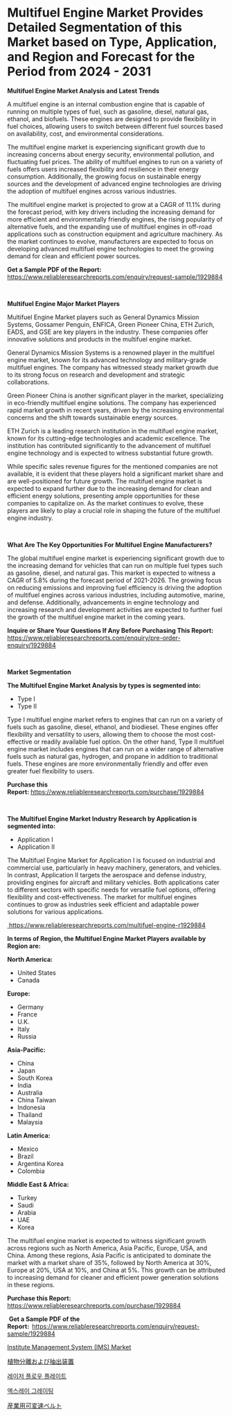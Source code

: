 <p><h1>Multifuel Engine Market Provides Detailed Segmentation of this Market based on Type, Application, and Region and Forecast for the Period from 2024 - 2031</h1></p><p><strong>Multifuel Engine Market Analysis and Latest Trends</strong></p>
<p><p>A multifuel engine is an internal combustion engine that is capable of running on multiple types of fuel, such as gasoline, diesel, natural gas, ethanol, and biofuels. These engines are designed to provide flexibility in fuel choices, allowing users to switch between different fuel sources based on availability, cost, and environmental considerations.</p><p>The multifuel engine market is experiencing significant growth due to increasing concerns about energy security, environmental pollution, and fluctuating fuel prices. The ability of multifuel engines to run on a variety of fuels offers users increased flexibility and resilience in their energy consumption. Additionally, the growing focus on sustainable energy sources and the development of advanced engine technologies are driving the adoption of multifuel engines across various industries.</p><p>The multifuel engine market is projected to grow at a CAGR of 11.1% during the forecast period, with key drivers including the increasing demand for more efficient and environmentally friendly engines, the rising popularity of alternative fuels, and the expanding use of multifuel engines in off-road applications such as construction equipment and agriculture machinery. As the market continues to evolve, manufacturers are expected to focus on developing advanced multifuel engine technologies to meet the growing demand for clean and efficient power sources.</p></p>
<p><strong>Get a Sample PDF of the Report:&nbsp;</strong> <a href="https://www.reliableresearchreports.com/enquiry/request-sample/1929884">https://www.reliableresearchreports.com/enquiry/request-sample/1929884</a></p>
<p>&nbsp;</p>
<p><strong>Multifuel Engine Major Market Players</strong></p>
<p><p>Multifuel Engine Market players such as General Dynamics Mission Systems, Gossamer Penguin, ENFICA, Green Pioneer China, ETH Zurich, EADS, and GSE are key players in the industry. These companies offer innovative solutions and products in the multifuel engine market.</p><p>General Dynamics Mission Systems is a renowned player in the multifuel engine market, known for its advanced technology and military-grade multifuel engines. The company has witnessed steady market growth due to its strong focus on research and development and strategic collaborations.</p><p>Green Pioneer China is another significant player in the market, specializing in eco-friendly multifuel engine solutions. The company has experienced rapid market growth in recent years, driven by the increasing environmental concerns and the shift towards sustainable energy sources.</p><p>ETH Zurich is a leading research institution in the multifuel engine market, known for its cutting-edge technologies and academic excellence. The institution has contributed significantly to the advancement of multifuel engine technology and is expected to witness substantial future growth.</p><p>While specific sales revenue figures for the mentioned companies are not available, it is evident that these players hold a significant market share and are well-positioned for future growth. The multifuel engine market is expected to expand further due to the increasing demand for clean and efficient energy solutions, presenting ample opportunities for these companies to capitalize on. As the market continues to evolve, these players are likely to play a crucial role in shaping the future of the multifuel engine industry.</p></p>
<p>&nbsp;</p>
<p><strong>What Are The Key Opportunities For Multifuel Engine Manufacturers?</strong></p>
<p><p>The global multifuel engine market is experiencing significant growth due to the increasing demand for vehicles that can run on multiple fuel types such as gasoline, diesel, and natural gas. This market is expected to witness a CAGR of 5.8% during the forecast period of 2021-2026. The growing focus on reducing emissions and improving fuel efficiency is driving the adoption of multifuel engines across various industries, including automotive, marine, and defense. Additionally, advancements in engine technology and increasing research and development activities are expected to further fuel the growth of the multifuel engine market in the coming years.</p></p>
<p><strong>Inquire or Share Your Questions If Any Before Purchasing This Report:</strong> <a href="https://www.reliableresearchreports.com/enquiry/pre-order-enquiry/1929884">https://www.reliableresearchreports.com/enquiry/pre-order-enquiry/1929884</a></p>
<p>&nbsp;</p>
<p><strong>Market Segmentation</strong></p>
<p><strong>The Multifuel Engine Market Analysis by types is segmented into:</strong></p>
<p><ul><li>Type I</li><li>Type II</li></ul></p>
<p><p>Type I multifuel engine market refers to engines that can run on a variety of fuels such as gasoline, diesel, ethanol, and biodiesel. These engines offer flexibility and versatility to users, allowing them to choose the most cost-effective or readily available fuel option. On the other hand, Type II multifuel engine market includes engines that can run on a wider range of alternative fuels such as natural gas, hydrogen, and propane in addition to traditional fuels. These engines are more environmentally friendly and offer even greater fuel flexibility to users.</p></p>
<p><strong>Purchase this Report:&nbsp;</strong><a href="https://www.reliableresearchreports.com/purchase/1929884">https://www.reliableresearchreports.com/purchase/1929884</a></p>
<p>&nbsp;</p>
<p><strong>The Multifuel Engine Market Industry Research by Application is segmented into:</strong></p>
<p><ul><li>Application I</li><li>Application II</li></ul></p>
<p><p>The Multifuel Engine Market for Application I is focused on industrial and commercial use, particularly in heavy machinery, generators, and vehicles. In contrast, Application II targets the aerospace and defense industry, providing engines for aircraft and military vehicles. Both applications cater to different sectors with specific needs for versatile fuel options, offering flexibility and cost-effectiveness. The market for multifuel engines continues to grow as industries seek efficient and adaptable power solutions for various applications.</p></p>
<p><a href="https://www.reliableresearchreports.com/multifuel-engine-r1929884">&nbsp;https://www.reliableresearchreports.com/multifuel-engine-r1929884</a></p>
<p><strong>In terms of Region, the Multifuel Engine Market Players available by Region are:</strong></p>
<p>
    <p> <strong> North America: </strong>
        <ul>
            <li>United States</li>
            <li>Canada</li>
        </ul>
        </p> 
    <p> <strong> Europe: </strong>
        <ul>
            <li>Germany</li>
            <li>France</li>
            <li>U.K.</li>
            <li>Italy</li>
            <li>Russia</li>
        </ul>
        </p> 
    <p> <strong> Asia-Pacific: </strong>
        <ul>
            <li>China</li>
            <li>Japan</li>
            <li>South Korea</li>
            <li>India</li>
            <li>Australia</li>
            <li>China Taiwan</li>
            <li>Indonesia</li>
            <li>Thailand</li>
            <li>Malaysia</li>
        </ul>
        </p> 
    <p> <strong> Latin America: </strong>
        <ul>
            <li>Mexico</li>
            <li>Brazil</li>
            <li>Argentina Korea</li>
            <li>Colombia</li>
        </ul>
        </p> 
    <p> <strong> Middle East & Africa: </strong>
        <ul>
            <li>Turkey</li>
            <li>Saudi</li>
            <li>Arabia</li>
            <li>UAE</li>
            <li>Korea</li>
        </ul>
    </p>
    </p>
<p><p>The multifuel engine market is expected to witness significant growth across regions such as North America, Asia Pacific, Europe, USA, and China. Among these regions, Asia Pacific is anticipated to dominate the market with a market share of 35%, followed by North America at 30%, Europe at 20%, USA at 10%, and China at 5%. This growth can be attributed to increasing demand for cleaner and efficient power generation solutions in these regions.</p></p>
<p><strong>Purchase this Report: </strong><a href="https://www.reliableresearchreports.com/purchase/1929884">https://www.reliableresearchreports.com/purchase/1929884</a></p>
<p>&nbsp;<strong>Get a Sample PDF of the Report:&nbsp;&nbsp;</strong><a href="https://www.reliableresearchreports.com/enquiry/request-sample/1929884">https://www.reliableresearchreports.com/enquiry/request-sample/1929884</a></p>
<p><strong></strong></p>
<p><p><a href="https://github.com/bushilahore52/Market-Research-Report-List-1/blob/main/institute-management-system-ims-market.md">Institute Management System (IMS) Market</a></p><p><a href="https://medium.com/@fmuztlfb10/%E3%82%B0%E3%83%AD%E3%83%BC%E3%83%90%E3%83%AB%E3%81%AA%E6%A4%8D%E7%89%A9%E5%88%86%E9%9B%A2%E3%81%8A%E3%82%88%E3%81%B3%E6%8A%BD%E5%87%BA%E6%A9%9F%E5%99%A8%E3%81%AE%E5%B8%82%E5%A0%B4%E8%A6%8F%E6%A8%A1%E3%81%A8%E3%82%B7%E3%82%A7%E3%82%A2%E3%81%AE%E5%88%86%E6%9E%90-%E8%A3%BD%E5%93%81%E3%82%BF%E3%82%A4%E3%83%97%E5%88%A5-%E5%BF%9C%E7%94%A8%E5%88%86%E9%87%8E%E5%88%A5-%E5%9C%B0%E5%9F%9F%E5%88%A5-%E4%BA%88%E6%B8%AC-2024%E5%B9%B4-2031%E5%B9%B4-e77915ba20b2">植物分離および抽出装置</a></p><p><a href="https://medium.com/@gladycecarter2022/%EA%B8%80%EB%A1%9C%EB%B2%8C-%EB%A0%88%EC%9D%B4%EC%A0%80-%ED%94%8C%EB%A1%9C%EC%9A%B0-%ED%94%8C%EB%A0%88%EC%9D%B4%ED%8A%B8-%EC%8B%9C%EC%9E%A5%EC%9D%80-2024%EB%85%84%EB%B6%80%ED%84%B0-2031%EB%85%84%EA%B9%8C%EC%A7%80-%EC%98%88%EC%83%81%EB%90%98%EB%8A%94-%EA%B8%B0%EA%B0%84-%EB%8F%99%EC%95%88-%EC%97%B0%ED%8F%89%EA%B7%A0-%EC%84%B1%EC%9E%A5%EB%A5%A0-%EB%A1%9C-%EC%84%B1%EC%9E%A5%ED%95%A0-%EA%B2%83%EC%9C%BC%EB%A1%9C-%EC%98%88%EC%83%81%EB%90%A9%EB%8B%88%EB%8B%A4-eb99b637301f">레이저 플로우 플레이트</a></p><p><a href="https://medium.com/@nedaaracarroll656/%EA%B8%80%EB%A1%9C%EB%B2%8C-%EC%97%91%EC%8A%A4%EB%A0%88%EC%9D%B4-%EA%B7%B8%EB%A0%88%EC%9D%B4%ED%8C%85-%EC%8B%9C%EC%9E%A5-%EB%B2%94%EC%9C%84%EC%99%80-2024%EB%85%84%EB%B6%80%ED%84%B0-2031%EB%85%84%EA%B9%8C%EC%A7%80-%EC%98%88%EC%B8%A1%EB%90%9C-%EB%B9%A0%EB%A5%B4%EA%B2%8C-%EC%84%B1%EC%9E%A5%ED%95%98%EB%8A%94-cagr%EC%97%90-%EB%8C%80%ED%95%9C-%EC%8B%AC%EC%B8%B5-%EB%B6%84%EC%84%9D-74d6698037e2">엑스레이 그레이팅</a></p><p><a href="https://github.com/luffiazaza/Market-Research-Report-List-2/blob/main/9074050117307.md">産業用可変速ベルト</a></p></p>